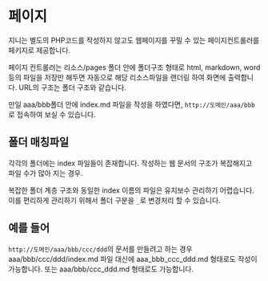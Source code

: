 # 페이지
지니는 별도의 PHP코드를 작성하지 않고도 웹페이지를 꾸밀 수 있는 페이지컨트롤러를 페키지로 제공합니다.

페이지 컨트롤러는 리소스/pages 폴더 안에 폴더구조 형태로 html, markdown, word등의 파일을 저장만 해두면 자동으로 해당 리소스파일을 랜더링 하여 화면에 출력합니다.
URL의 구조는 폴더 구조와 같습니다.

만일 aaa/bbb폴더 안에 index.md 파일을 작성을 하였다면, `http://도메인/aaa/bbb`로 접속하여 보실 수 있습니다.

## 폴더 매칭파일

각각의 폴더에는 index 파일들이 존재합니다. 작성하는 웹 문서의 구조가 복잡해지고 파일 수가 많아 지는 경우.

복잡한 폴더 계층 구조와 동일한 index 이름의 파일은 유지보수 관리하기 어렵습니다. 이를 편리하게 관리하기 위해서 폴더 구분을 `_`로 변경처리 할 수 있습니다.

## 예를 들어
`http://도메인/aaa/bbb/ccc/ddd`의 문서를 만들려고 하는 경우 aaa/bbb/ccc/ddd/index.md 파일 대신에 aaa_bbb_ccc_ddd.md 형태로도 작성이 가능합니다.
또는 aaa/bbb/ccc_ddd.md 형태로도 가능합니다.


